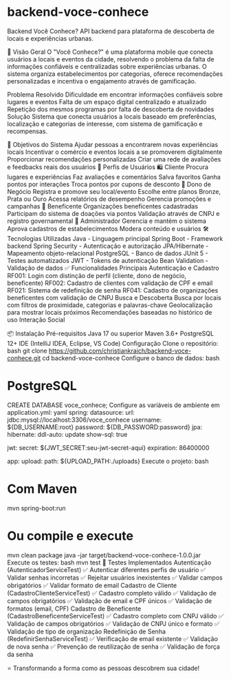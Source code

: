 # backend-voce-conhece

Backend Você Conhece?
API backend para plataforma de descoberta de locais e experiências urbanas.

🧩 Visão Geral
O "Você Conhece?" é uma plataforma mobile que conecta usuários a locais e eventos da cidade, resolvendo o problema da falta de informações confiáveis e centralizadas sobre experiências urbanas. O sistema organiza estabelecimentos por categorias, oferece recomendações personalizadas e incentiva o engajamento através de gamificação.

Problema Resolvido
Dificuldade em encontrar informações confiáveis sobre lugares e eventos
Falta de um espaço digital centralizado e atualizado
Repetição dos mesmos programas por falta de descoberta de novidades
Solução
Sistema que conecta usuários a locais baseado em preferências, localização e categorias de interesse, com sistema de gamificação e recompensas.

🎯 Objetivos do Sistema
Ajudar pessoas a encontrarem novas experiências locais
Incentivar o comércio e eventos locais a se promoverem digitalmente
Proporcionar recomendações personalizadas
Criar uma rede de avaliações e feedbacks reais dos usuários
👥 Perfis de Usuários
🛍 Cliente
Procura lugares e experiências
Faz avaliações e comentários
Salva favoritos
Ganha pontos por interações
Troca pontos por cupons de desconto
🏪 Dono de Negócio
Registra e promove seu local/evento
Escolhe entre planos Bronze, Prata ou Ouro
Acessa relatórios de desempenho
Gerencia promoções e campanhas
💎 Beneficente
Organizações beneficentes cadastradas
Participam do sistema de doações via pontos
Validação através de CNPJ e registro governamental
🔧 Administrador
Gerencia e mantém o sistema
Aprova cadastros de estabelecimentos
Modera conteúdo e usuários
🛠 Tecnologias Utilizadas
Java - Linguagem principal
Spring Boot - Framework backend
Spring Security - Autenticação e autorização
JPA/Hibernate - Mapeamento objeto-relacional
PostgreSQL - Banco de dados
JUnit 5 - Testes automatizados
JWT - Tokens de autenticação
Bean Validation - Validação de dados
✅ Funcionalidades Principais
Autenticação e Cadastro
RF001: Login com distinção de perfil (cliente, dono de negócio, beneficente)
RF002: Cadastro de clientes com validação de CPF e email
RF021: Sistema de redefinição de senha
RF041: Cadastro de organizações beneficentes com validação de CNPJ
Busca e Descoberta
Busca por locais com filtros de proximidade, categorias e palavras-chave
Geolocalização para mostrar locais próximos
Recomendações baseadas no histórico de uso
Interação Social

📦 Instalação
Pré-requisitos
Java 17 ou superior
Maven 3.6+
PostgreSQL 12+
IDE (IntelliJ IDEA, Eclipse, VS Code)
Configuração
Clone o repositório:
bash
git clone https://github.com/christiankraich/backend-voce-conhece.git
cd backend-voce-conhece
Configure o banco de dados:
bash

# PostgreSQL  
CREATE DATABASE voce_conhece;
Configure as variáveis de ambiente em application.yml:
yaml
spring:
  datasource:
    url: jdbc:mysql://localhost:3306/voce_conhece
    username: ${DB_USERNAME:root}
    password: ${DB_PASSWORD:password}
  jpa:
    hibernate:
      ddl-auto: update
    show-sql: true

jwt:
  secret: ${JWT_SECRET:seu-jwt-secret-aqui}
  expiration: 86400000

app:
  upload:
    path: ${UPLOAD_PATH:./uploads}
Execute o projeto:
bash
# Com Maven
mvn spring-boot:run

# Ou compile e execute
mvn clean package
java -jar target/backend-voce-conhece-1.0.0.jar
Execute os testes:
bash
mvn test
🧪 Testes Implementados
Autenticação (AutenticadorServiceTest)
✅ Autenticar diferentes perfis de usuário
✅ Validar senhas incorretas
✅ Rejeitar usuários inexistentes
✅ Validar campos obrigatórios
✅ Validar formato de email
Cadastro de Cliente (CadastroClienteServiceTest)
✅ Cadastro completo válido
✅ Validação de campos obrigatórios
✅ Validação de email e CPF únicos
✅ Validação de formatos (email, CPF)
Cadastro de Beneficente (CadastroBeneficenteServiceTest)
✅ Cadastro completo com CNPJ válido
✅ Validação de campos obrigatórios
✅ Validação de CNPJ único e formato
✅ Validação de tipo de organização
Redefinição de Senha (RedefinirSenhaServiceTest)
✅ Verificação de email existente
✅ Validação de nova senha
✅ Prevenção de reutilização de senha
✅ Validação de força da senha

⭐ Transformando a forma como as pessoas descobrem sua cidade!
